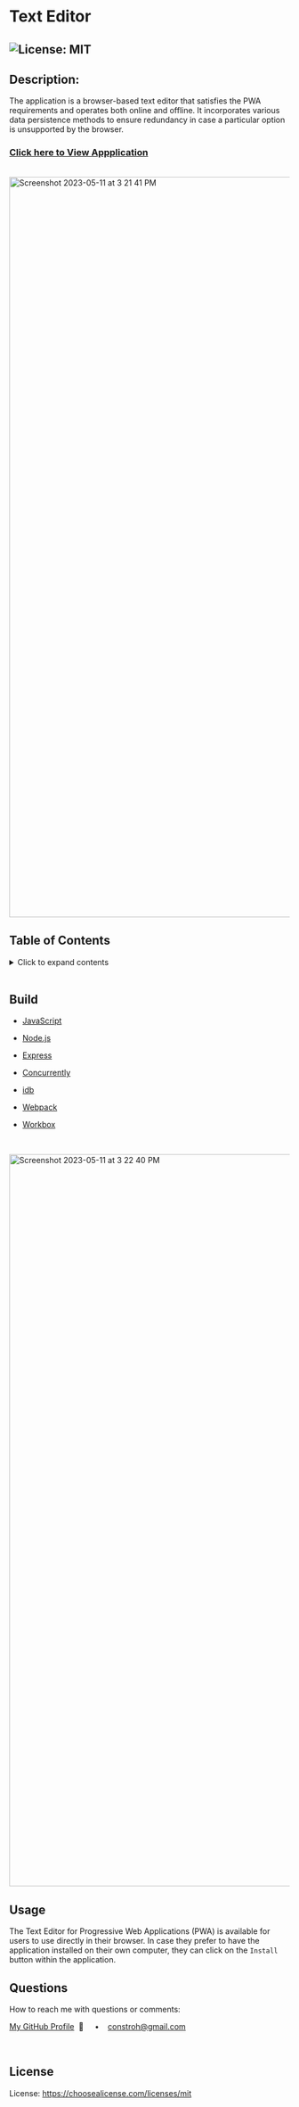 # Text Editor

## ![License: MIT](https://img.shields.io/badge/License-MIT-yellow.svg)

## **Description:**

The application is a browser-based text editor that satisfies the PWA requirements and operates both online and offline. It incorporates various data persistence methods to ensure redundancy in case a particular option is unsupported by the browser.
<br/>

### [Click here to View Appplication](https://a-texteditor-19.herokuapp.com/)

<br/>

<img width="1328" alt="Screenshot 2023-05-11 at 3 21 41 PM" src="https://github.com/connbstro/19-textEditor/assets/117555071/1b6aab1f-1a72-414d-abc4-1d73f3568002">

  <br/>

## **Table of Contents**

  <details>
  <summary>Click to expand contents</summary>

### [Build](#Build)

### [Description](#Description)

### [Usage](#Usage)

### [Questions](#Questions)

### [License](#License)

  </details>

  <br/>

## **Build**

- [JavaScript](https://developer.mozilla.org/en-US/docs/Web/JavaScript)
- [Node.js](https://nodejs.org/en/)
- [Express](https://www.npmjs.com/package/express)
- [Concurrently](https://www.npmjs.com/package/concurrently)
- [idb](https://www.npmjs.com/package/idb)
- [Webpack](https://webpack.js.org/)
- [Workbox](https://developer.chrome.com/docs/workbox/)

  <br/>

<img width="1313" alt="Screenshot 2023-05-11 at 3 22 40 PM" src="https://github.com/connbstro/19-textEditor/assets/117555071/d29292a9-2aa6-477c-ab79-4183383747c9">

<br/>

## **Usage**

The Text Editor for Progressive Web Applications (PWA) is available for users to use directly in their browser. In case they prefer to have the application installed on their own computer, they can click on the `Install` button within the application.

## **Questions**

How to reach me with questions or comments:

[My GitHub Profile](https://github.com/connbstro)&nbsp; 📂 &nbsp;&nbsp;&nbsp; • &nbsp;&nbsp;&nbsp;constroh@gmail.com&nbsp;

  <br/>

## **License**

License: https://choosealicense.com/licenses/mit
